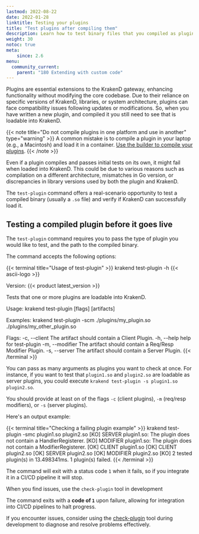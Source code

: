 ```yaml
---
lastmod: 2022-08-22
date: 2022-01-28
linktitle: Testing your plugins
title: "Test plugins after compiling them"
description: Learn how to test binary files that you compiled as plugins by loading them to KrakenD and test their behavior before you deploy them to production.
weight: 30
notoc: true
meta:
    since: 2.6
menu:
  community_current:
    parent: "180 Extending with custom code"
---
```

Plugins are essential extensions to the KrakenD gateway, enhancing functionality without modifying the core codebase. Due to their reliance on specific versions of KrakenD, libraries, or system architecture, plugins can face compatibility issues following updates or modifications. So, when you have written a new plugin, and compiled it you still need to see that is loadable into KrakenD.

{{< note title="Do not compile plugins in one platform and use in another" type="warning" >}}
A common mistake is to compile a plugin in your laptop (e.g., a Macintosh) and load it in a container. [Use the builder to compile your plugins](/docs/extending/writing-plugins/#plugin-builder).
{{< /note >}}

Even if a plugin compiles and passes initial tests on its own, it might fail when loaded into KrakenD. This could be due to various reasons such as compilation on a different architecture, mismatches in Go version, or discrepancies in library versions used by both the plugin and KrakenD.


The `test-plugin` command offers a real-scenario opportunity to test a compiled binary (usually a `.so` file) and verify if KrakenD can successfully load it.

## Testing a compiled plugin before it goes live
The `test-plugin` command requires you to pass the type of plugin you would like to test, and the path to the compiled binary.

The command accepts the following options:

{{< terminal title="Usage of test-plugin" >}}
krakend test-plugin -h
{{< ascii-logo >}}

Version: {{< product latest_version >}}

Tests that one or more plugins are loadable into KrakenD.

Usage:
  krakend test-plugin [flags] [artifacts]

Examples:
krakend test-plugin -scm ./plugins/my_plugin.so ./plugins/my_other_plugin.so

Flags:
  -c, --client     The artifact should contain a Client Plugin.
  -h, --help       help for test-plugin
  -m, --modifier   The artifact should contain a Req/Resp Modifier Plugin.
  -s, --server     The artifact should contain a Server Plugin.
{{< /terminal >}}

You can pass as many arguments as plugins you want to check at once. For instance, if you want to test that `plugin1.so` and `plugin2.so` are loadable as server plugins, you could execute `krakend test-plugin -s plugin1.so plugin2.so`.

You should provide at least on of the flags `-c` (client plugins), `-m` (req/resp modifiers), or `-s` (server plugins).

Here's an output example:

{{< terminal title="Checking a failing plugin example" >}}
krakend test-plugin -smc plugin1.so plugin2.so
[KO] SERVER	    plugin1.so: The plugin does not contain a HandlerRegisterer.
[KO] MODIFIER   plugin1.so: The plugin does not contain a ModifierRegisterer.
[OK] CLIENT     plugin1.so
[OK] CLIENT     plugin2.so
[OK] SERVER     plugin2.so
[OK] MODIFIER   plugin2.so
[KO] 2 tested plugin(s) in 13.498341ms.
1 plugin(s) failed.
{{< /terminal >}}

The command will exit with a status code `1` when it fails, so if you integrate it in a CI/CD pipeline it will stop.

When you find issues, use the `check-plugin` tool in development

The command exits with a **code of `1`** upon failure, allowing for integration into CI/CD pipelines to halt progress.

If you encounter issues, consider using the [check-plugin](/docs/extending/check-plugin/) tool during development to diagnose and resolve problems effectively.